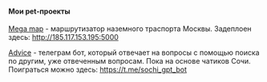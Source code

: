 #### Мои pet-проекты

[Mega map](https://github.com/tserekh/mega_map) - маршрутизатор наземного траспорта Москвы. Задеплоен здесь: http://185.117.153.195:5000

[Advice](https://github.com/tserekh/advice) - телеграм бот, который отвечает на вопросы с помощью поиска по другим, уже отвеченным вопросам. Пока на основе чатиков Сочи. Поиграться можно здесь: https://t.me/sochi_gpt_bot
